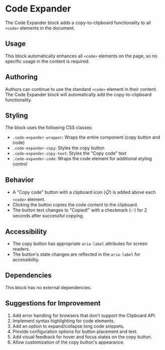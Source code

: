 # Code Expander

The Code Expander block adds a copy-to-clipboard functionality to all `<code>` elements in the document.

## Usage

This block automatically enhances all `<code>` elements on the page, so no specific usage in the content is required.

## Authoring

Authors can continue to use the standard `<code>` element in their content. The Code Expander block will automatically add the copy-to-clipboard functionality.

## Styling

The block uses the following CSS classes:
- `.code-expander-wrapper`: Wraps the entire component (copy button and code)
- `.code-expander-copy`: Styles the copy button
- `.code-expander-copy-text`: Styles the "Copy code" text
- `.code-expander-code`: Wraps the code element for additional styling control

## Behavior

- A "Copy code" button with a clipboard icon (📋) is added above each `<code>` element.
- Clicking the button copies the code content to the clipboard.
- The button text changes to "Copied!" with a checkmark (✅) for 2 seconds after successful copying.

## Accessibility

- The copy button has appropriate `aria-label` attributes for screen readers.
- The button's state changes are reflected in the `aria-label` for accessibility.

## Dependencies

This block has no external dependencies.

## Suggestions for Improvement

1. Add error handling for browsers that don't support the Clipboard API.
2. Implement syntax highlighting for code elements.
3. Add an option to expand/collapse long code snippets.
4. Provide configuration options for button placement and text.
5. Add visual feedback for hover and focus states on the copy button.
6. Allow customization of the copy button's appearance.
